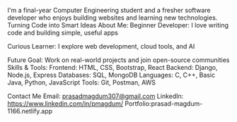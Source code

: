 I'm a final-year Computer Engineering student and a fresher software developer who enjoys building websites and learning new technologies.
Turning Code into Smart Ideas
About Me:
Beginner Developer: I love writing code and building simple, useful apps

Curious Learner: I explore web development, cloud tools, and AI

Future Goal: Work on real-world projects and join open-source communities
Skills & Tools:
Frontend: HTML, CSS, Bootstrap, React
Backend: Django, Node.js, Express
Databases: SQL, MongoDB
Languages: C, C++, Basic Java, Python, JavaScript
Tools: Git, Postman, AWS

Contact Me
Email: prasadmagdum307@gmail.com
LinkedIn: https://www.linkedin.com/in/pmagdum/
Portfolio:prasad-magdum-1166.netlify.app
